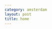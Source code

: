 ```yaml
---
category: amsterdam
layout: post
title: home
---
```






<i class="my-icon" style="padding-left:5px; padding-bottom:2px"><i></i><i></i><i></i></i></p>


